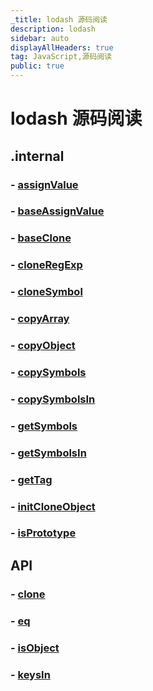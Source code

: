 ```yaml
---
_title: lodash 源码阅读
description: lodash
sidebar: auto
displayAllHeaders: true
tag: JavaScript,源码阅读
public: true
---
```


# lodash 源码阅读

## .internal
### - [assignValue](interval/assignValue.md)
### - [baseAssignValue](interval/baseAssignValue.md)
### - [baseClone](internal/baseClone.md)
### - [cloneRegExp](internal/cloneRegExp.md)
### - [cloneSymbol](internal/cloneSymbol.md)
### - [copyArray](internal/copyArray.md)
### - [copyObject](internal/copyObject.md)
### - [copySymbols](internal/copySymbols.md)
### - [copySymbolsIn](internal/copySymbolsIn.md)
### - [getSymbols](internal/getSymbols.md)
### - [getSymbolsIn](internal/getSymbolsIn.md)
### - [getTag](internal/getTag.md)
### - [initCloneObject](internal/initCloneObject.md)
### - [isPrototype](internal/isPrototype.md)

## API
### - [clone](clone.md)
### - [eq](eq.md)
### - [isObject](isObject.md)
### - [keysIn](keysIn.md)
